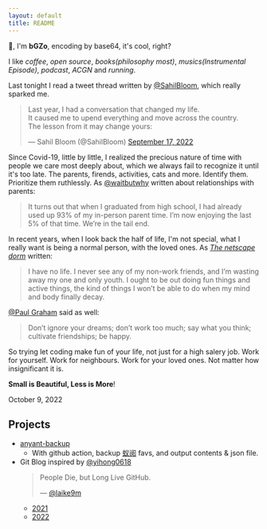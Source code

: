 ```yaml
---
layout: default
title: README
---
```


👋, I'm **bGZo**, encoding by base64, it's cool, right?

I like *coffee*, *open source*, *books(philosophy most)*, *musics(Instrumental Episode)*, *podcast*, *ACGN* and *running*.

Last tonight I read a tweet thread written by [@SahilBloom](https://twitter.com/SahilBloom), which really sparked me.

<blockquote class="twitter-tweet"><p lang="en" dir="ltr">Last year, I had a conversation that changed my life.<br>It caused me to upend everything and move across the country.<br>The lesson from it may change yours:</p>&mdash; Sahil Bloom (@SahilBloom) <a href="https://twitter.com/SahilBloom/status/1571137341997318147">September 17, 2022</a></blockquote> <script async src="https://platform.twitter.com/widgets.js" charset="utf-8"></script>

Since Covid-19, little by little, I realized the precious nature of time with people we care most deeply about, which we always fail to recognize it until it's too late. The parents, firends, activities, cats and more. Identify them. Prioritize them ruthlessly. As [@waitbutwhy](https://waitbutwhy.com/2015/12/the-tail-end.html) written about relationships with parents:

> It turns out that when I graduated from high school, I had already used up 93% of my in-person parent time. I’m now enjoying the last 5% of that time. We’re in the tail end.

In recent years, when I look back the half of life, I'm not special, what I really want is being a normal person, with the loved ones. As [*The netscape dorm*](https://web.archive.org/web/20111128190028/http://uncrunched.com:80/2011/11/27/startups-are-hard-so-work-more-cry-less-and-quit-all-the-whining/) written: 

> I have no life. I never see any of my non-work friends, and I’m wasting away my one and only youth. I ought to be out doing fun things and active things, the kind of things I won’t be able to do when my mind and body finally decay. 

[@Paul Graham](http://www.paulgraham.com/todo.html) said as well:

> Don’t ignore your dreams; don’t work too much; say what you think; cultivate friendships; be happy.

So trying let coding make fun of your life, not just for a high salery job. Work for yourself. Work for neighbours. Work for your loved ones. Not matter how insignificant it is. 

**Small is Beautiful, Less is More**!

October 9, 2022

## Projects

- [anyant-backup](https://github.com/bGZo/anyant-backup )
  - With github action, backup [蚁阅](https://rss.anyant.com/login ) favs, and output contents & json file.
- Git Blog inspired by [@yihong0618](https://github.com/yihong0618/gitblog/issues/177)
  > People Die, but Long Live GitHub.
  > 
  > &mdash; [@laike9m](https://laike9m.com/blog/people-die-but-long-live-github,122)
  - [2021](http://bgzo.github.io/2021)
  - [2022](http://bgzo.github.io/2022)

